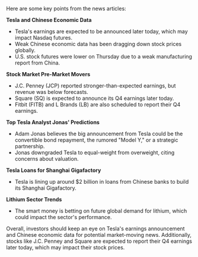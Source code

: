 Here are some key points from the news articles:

**Tesla and Chinese Economic Data**

* Tesla's earnings are expected to be announced later today, which may impact Nasdaq futures.
* Weak Chinese economic data has been dragging down stock prices globally.
* U.S. stock futures were lower on Thursday due to a weak manufacturing report from China.

**Stock Market Pre-Market Movers**

* J.C. Penney (JCP) reported stronger-than-expected earnings, but revenue was below forecasts.
* Square (SQ) is expected to announce its Q4 earnings later today.
* Fitbit (FITB) and L Brands (LB) are also scheduled to report their Q4 earnings.

**Top Tesla Analyst Jonas' Predictions**

* Adam Jonas believes the big announcement from Tesla could be the convertible bond repayment, the rumored "Model Y," or a strategic partnership.
* Jonas downgraded Tesla to equal-weight from overweight, citing concerns about valuation.

**Tesla Loans for Shanghai Gigafactory**

* Tesla is lining up around $2 billion in loans from Chinese banks to build its Shanghai Gigafactory.

**Lithium Sector Trends**

* The smart money is betting on future global demand for lithium, which could impact the sector's performance.

Overall, investors should keep an eye on Tesla's earnings announcement and Chinese economic data for potential market-moving news. Additionally, stocks like J.C. Penney and Square are expected to report their Q4 earnings later today, which may impact their stock prices.